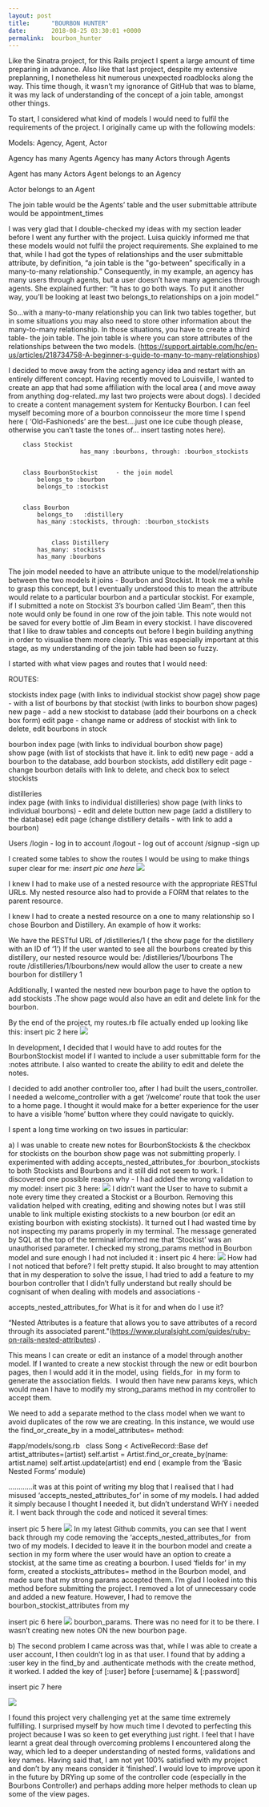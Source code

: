 ```yaml
---
layout: post
title:      "BOURBON HUNTER"
date:       2018-08-25 03:30:01 +0000
permalink:  bourbon_hunter
---
```



Like the Sinatra project, for this Rails project I spent a large amount of time preparing in advance. Also like that last project, despite my extensive preplanning, I nonetheless hit numerous unexpected roadblocks along the way. This time though, it wasn’t my ignorance of GitHub that was to blame, it was my lack of understanding of the concept of a join table, amongst other things.

To start, I considered what kind of models I would need to fulfil the requirements of the project.  I originally came up with the following models:

Models:  Agency, Agent, Actor

Agency has many Agents
Agency has many Actors through Agents

Agent has many Actors 
Agent belongs to an Agency

Actor belongs to an Agent

The join table would be the Agents’ table and the user submittable attribute would be appointment_times 

I was very glad that I double-checked my ideas with my section leader before I went any further with the project. Luisa quickly informed me that these models would not fulfil the project requirements. She explained to me that, while  I had got the types of relationships and the user submittable attribute, by definition, “a join table is the "go-between” specifically in a many-to-many relationship.” Consequently, in my example, an agency has many users through agents, but a user doesn’t have many agencies through agents. She explained further: “It has to go both ways. To put it another way, you’ll be looking at least two belongs_to relationships on a join model.”

So…with a many-to-many relationship you can link two tables together, but in some situations you may also need to store other information about the many-to-many relationship. In those situations, you have to create a third table- the join table. The join table is where you can store attributes of the relationships between the two models. (https://support.airtable.com/hc/en-us/articles/218734758-A-beginner-s-guide-to-many-to-many-relationships) 

I decided to move away from the acting agency idea and restart with an entirely different concept. Having recently moved to Louisville, I wanted to create an app that had some affiliation with the local area ( and move away from anything dog-related..my last two projects were about dogs). I decided to create a content management system for Kentucky Bourbon. I can feel myself becoming more of a bourbon connoisseur the more time I spend here ( ‘Old-Fashioneds’ are the best….just one ice cube  though please, otherwise you can’t taste the tones of… insert tasting notes here). 

 
		class Stockist
                 		has_many :bourbons, through: :bourbon_stockists
		

		class BourbonStockist     - the join model
		  	belongs_to :bourbon
		  	belongs_to :stockist
		

		class Bourbon
		  	belongs_to   :distillery 
		  	has_many :stockists, through: :bourbon_stockists
		

               	class Distillery
 			has_many: stockists
			has_many :bourbons


The join model needed to have an attribute unique to the model/relationship between the two models it joins - Bourbon and Stockist. It took me a while to grasp this concept, but I eventually understood this to mean the attribute would relate to a particular bourbon and a particular stockist. For example, if I submitted a note on Stockist 3’s bourbon called ‘Jim Beam”, then this note would only be found in one row of the join table. This note would not be saved for every bottle of Jim Beam in every stockist.  I have discovered that I like to draw tables and concepts out before I begin building anything in order to visualise them more clearly. This was especially important at this stage, as my understanding of the join table had been so fuzzy. 

I started with what view pages and routes that I would need:

ROUTES:

stockists 
index page (with links to individual stockist show page)
show page - with a list of bourbons by that stockist (with links to bourbon show pages)
new page - add a new stockist to database (add their bourbons on a check box form)
edit page - change name or address of stockist with link to delete, edit bourbons in stock
   
bourbon 
index page (with links to individual bourbon show page)       
show page (with list of stockists that have it. link to edit) 
new page - add a bourbon to the database, add bourbon stockists, add distillery
edit page - change bourbon details with link to delete, and check box to select stockists 

distilleries  
index page (with links to individual distilleries) 
show page  (with links to individual bourbons) - edit and delete button
new page (add a distillery to the database)
edit page (change distillery details - with link to add a bourbon) 
                           
Users     /login  - log in to account 
            /logout  - log out of account 
            /signup  -sign up 
           
I created some tables to show the routes I would be using to make things super clear for me:
*insert pic one here* ![](https://ibb.co/jSdLtU)

I knew I had to  make use of a nested resource with the appropriate RESTful URLs. My nested resource also had to provide a FORM that relates to the parent resource.

I knew I had to create a nested resource on a one to many relationship so I chose Bourbon and Distillery.  An example of how it works:

We have the RESTful URL of /distilleries/1 ( the show page for the distillery with an ID of ‘1’)
If the user wanted to see all the bourbons created by this distillery, our nested resource would be:
 /distilleries/1/bourbons
The route /distilleries/1/bourbons/new would allow the user to create a new bourbon for distillery 1

 Additionally, I wanted the nested new bourbon page to have the option to add stockists .The show page would also have an edit and delete link for the bourbon.

By the end of the project, my routes.rb file actually ended up looking like this:
 insert pic 2 here  ![](https://ibb.co/hkNPL9) 
 
 In development, I decided that I would have to add routes for the BourbonStockist model if I wanted to include a user submittable form for the :notes attribute. I also wanted to create the ability to edit and delete the notes. 

I decided to add another controller too, after I had built the users_controller. I needed a welcome_controller with a get ‘/welcome’ route that took the user to a home page. I thought it would make for a better experience for the user to have a visible ‘home’ button where they could navigate to quickly. 

I spent a long time working on two issues in particular:

a) I was unable to create new notes  for BourbonStockists & the checkbox for stockists on the bourbon show page was not submitting properly.
I experimented with adding accepts_nested_attributes_for :bourbon_stockists to both Stockists and Bourbons and it still did not seem to work. I discovered one possible reason why - I had added the wrong validation to my model:
insert pic 3 here:
![](https://ibb.co/kVvdf9)
I didn’t want the User to have to submit a note every time they created a Stockist or a Bourbon. Removing this validation helped with creating, editing and showing notes but I was still unable to link multiple existing stockists to a new bourbon (or edit an existing bourbon with existing stockists). It turned out I had wasted time by not inspecting my params properly in my terminal. The message generated by SQL at the top of the terminal informed me that ‘Stockist’ was an unauthorised parameter. 
I checked my strong_params method in Bourbon model and sure enough I had not included it : 
insert pic 4 here:
![](https://ibb.co/ehoW09)
How had I not noticed that before? I felt pretty stupid. It also brought to may attention that in my desperation to solve the issue, I had tried to add a feature to my bourbon controller that I didn’t fully understand but really should be cognisant of when dealing with models and associations - 

accepts_nested_attributes_for
What is it for and when do I use it? 

“Nested Attributes is a feature that allows you to save attributes of a record through its associated parent."(https://www.pluralsight.com/guides/ruby-on-rails-nested-attributes) . 

This means I can create or edit an instance of a model through another model. 
If I wanted to create a new stockist through the new or edit bourbon pages, then I would add it in the model,  using  fields_for  in my form to generate the association fields.  I would then have new params keys, which would mean I have to modify my strong_params method in my controller to accept them.

We need to add a separate method to the class model when we want to avoid duplicates of the row we are creating. In this instance, we  would use the find_or_create_by in a model_attributes= method:

#app/models/song.rb
 
class Song < ActiveRecord::Base
  def artist_attributes=(artist)
    self.artist = Artist.find_or_create_by(name: artist.name)
    self.artist.update(artist)
  end
end
( example from the ‘Basic Nested Forms’ module)
 
…………it was at this point of writing my blog that I realised that I had misused ‘accepts_nested_attributes_for’ in some of my models. I had added it simply because I thought I needed it, but didn’t understand WHY i needed it. I went back through the code and noticed it several times:

insert pic 5 here
![](https://ibb.co/doZ4L9)
In my latest Github commits, you can see that I went back through my code removing the ‘accepts_nested_attributes_for  from two of my models. I decided to leave it in the bourbon model and create a section in my form where the user would have an option to create a stockist, at the same time as creating a bourbon. I used ‘fields for’ in my form, created a stockists_attributes= method in the Bourbon model, and made sure that my strong params accepted them. I’m glad I looked into this method before submitting the project. I removed a lot of unnecessary code and added a new feature. However, I had to remove the bourbon_stockist_attributes from my 

insert pic 6 here
![](https://ibb.co/hgpFSp)
bourbon_params. There was no need for it to be there. I wasn’t creating new notes ON the new bourbon page. 

b) The second  problem I came across was that, while I was able to create a user account, I then couldn’t log in as that user. I found that by adding a 
:user key in the find_by and .authenticate methods with the create method, it worked. I added the key of    [:user]     before    [:username]  & [:password]

insert pic 7 here

![](https://ibb.co/kQMUnp)

I found this project very challenging yet at the same time extremely fulfilling. I surprised myself by how much time I devoted to perfecting this project because I was so keen to get everything just right. I feel that I have learnt a great deal through overcoming problems I encountered along the way, which led to a deeper understanding of nested forms, validations and key names. Having said that, I am not yet 100% satisfied with my project and don’t by any means consider it ‘finished’. I would love to improve upon it in the future by DRYing up some of the controller code (especially in the Bourbons Controller) and  perhaps adding more helper methods to clean up some of the view pages.
 
 
